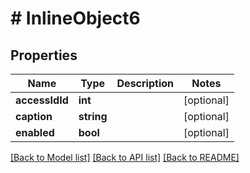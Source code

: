 # # InlineObject6

## Properties

Name | Type | Description | Notes
------------ | ------------- | ------------- | -------------
**accessIdId** | **int** |  | [optional]
**caption** | **string** |  | [optional]
**enabled** | **bool** |  | [optional]

[[Back to Model list]](../../README.md#models) [[Back to API list]](../../README.md#endpoints) [[Back to README]](../../README.md)
